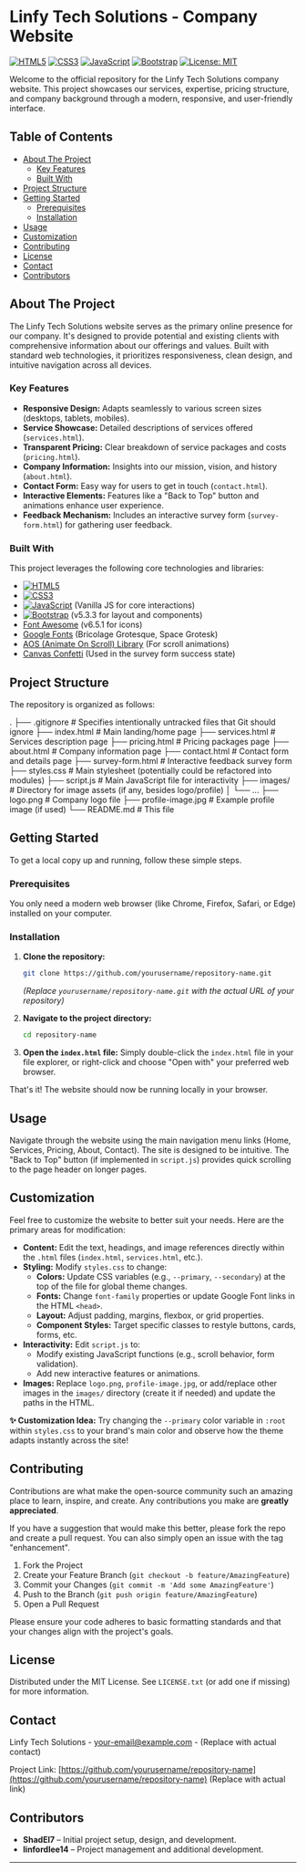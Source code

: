 # Linfy Tech Solutions - Company Website

[![HTML5][HTML5-shield]][HTML5-url]
[![CSS3][CSS3-shield]][CSS3-url]
[![JavaScript][JavaScript-shield]][JavaScript-url]
[![Bootstrap][Bootstrap-shield]][Bootstrap-url]
[![License: MIT][License-shield]][License-url]

<!-- Optional: Add a screenshot or GIF of the website here -->
<!-- ![Linfy Tech Solutions Website Screenshot](link/to/screenshot.png) -->

Welcome to the official repository for the Linfy Tech Solutions company website. This project showcases our services, expertise, pricing structure, and company background through a modern, responsive, and user-friendly interface.

## Table of Contents

- [About The Project](#about-the-project)
  - [Key Features](#key-features)
  - [Built With](#built-with)
- [Project Structure](#project-structure)
- [Getting Started](#getting-started)
  - [Prerequisites](#prerequisites)
  - [Installation](#installation)
- [Usage](#usage)
- [Customization](#customization)
- [Contributing](#contributing)
- [License](#license)
- [Contact](#contact)
- [Contributors](#contributors)

## About The Project

The Linfy Tech Solutions website serves as the primary online presence for our company. It's designed to provide potential and existing clients with comprehensive information about our offerings and values. Built with standard web technologies, it prioritizes responsiveness, clean design, and intuitive navigation across all devices.

### Key Features

*   **Responsive Design:** Adapts seamlessly to various screen sizes (desktops, tablets, mobiles).
*   **Service Showcase:** Detailed descriptions of services offered (`services.html`).
*   **Transparent Pricing:** Clear breakdown of service packages and costs (`pricing.html`).
*   **Company Information:** Insights into our mission, vision, and history (`about.html`).
*   **Contact Form:** Easy way for users to get in touch (`contact.html`).
*   **Interactive Elements:** Features like a "Back to Top" button and animations enhance user experience.
*   **Feedback Mechanism:** Includes an interactive survey form (`survey-form.html`) for gathering user feedback.

### Built With

This project leverages the following core technologies and libraries:

*   [![HTML5][HTML5-shield]][HTML5-url]
*   [![CSS3][CSS3-shield]][CSS3-url]
*   [![JavaScript][JavaScript-shield]][JavaScript-url] (Vanilla JS for core interactions)
*   [![Bootstrap][Bootstrap-shield]][Bootstrap-url] (v5.3.3 for layout and components)
*   [Font Awesome](https://fontawesome.com/) (v6.5.1 for icons)
*   [Google Fonts](https://fonts.google.com/) (Bricolage Grotesque, Space Grotesk)
*   [AOS (Animate On Scroll) Library](https://michalsnik.github.io/aos/) (For scroll animations)
*   [Canvas Confetti](https://github.com/catdad/canvas-confetti) (Used in the survey form success state)

## Project Structure

The repository is organized as follows:


.
├── .gitignore # Specifies intentionally untracked files that Git should ignore
├── index.html # Main landing/home page
├── services.html # Services description page
├── pricing.html # Pricing packages page
├── about.html # Company information page
├── contact.html # Contact form and details page
├── survey-form.html # Interactive feedback survey form
├── styles.css # Main stylesheet (potentially could be refactored into modules)
├── script.js # Main JavaScript file for interactivity
├── images/ # Directory for image assets (if any, besides logo/profile)
│ └── ...
├── logo.png # Company logo file
├── profile-image.jpg # Example profile image (if used)
└── README.md # This file

## Getting Started

To get a local copy up and running, follow these simple steps.

### Prerequisites

You only need a modern web browser (like Chrome, Firefox, Safari, or Edge) installed on your computer.

### Installation

1.  **Clone the repository:**
    ```bash
    git clone https://github.com/yourusername/repository-name.git
    ```
    *(Replace `yourusername/repository-name.git` with the actual URL of your repository)*

2.  **Navigate to the project directory:**
    ```bash
    cd repository-name
    ```

3.  **Open the `index.html` file:**
    Simply double-click the `index.html` file in your file explorer, or right-click and choose "Open with" your preferred web browser.

That's it! The website should now be running locally in your browser.

## Usage

Navigate through the website using the main navigation menu links (Home, Services, Pricing, About, Contact). The site is designed to be intuitive. The "Back to Top" button (if implemented in `script.js`) provides quick scrolling to the page header on longer pages.

## Customization

Feel free to customize the website to better suit your needs. Here are the primary areas for modification:

*   **Content:** Edit the text, headings, and image references directly within the `.html` files (`index.html`, `services.html`, etc.).
*   **Styling:** Modify `styles.css` to change:
    *   **Colors:** Update CSS variables (e.g., `--primary`, `--secondary`) at the top of the file for global theme changes.
    *   **Fonts:** Change `font-family` properties or update Google Font links in the HTML `<head>`.
    *   **Layout:** Adjust padding, margins, flexbox, or grid properties.
    *   **Component Styles:** Target specific classes to restyle buttons, cards, forms, etc.
*   **Interactivity:** Edit `script.js` to:
    *   Modify existing JavaScript functions (e.g., scroll behavior, form validation).
    *   Add new interactive features or animations.
*   **Images:** Replace `logo.png`, `profile-image.jpg`, or add/replace other images in the `images/` directory (create it if needed) and update the paths in the HTML.

**✨ Customization Idea:** Try changing the `--primary` color variable in `:root` within `styles.css` to your brand's main color and observe how the theme adapts instantly across the site!

## Contributing

Contributions are what make the open-source community such an amazing place to learn, inspire, and create. Any contributions you make are **greatly appreciated**.

If you have a suggestion that would make this better, please fork the repo and create a pull request. You can also simply open an issue with the tag "enhancement".

1.  Fork the Project
2.  Create your Feature Branch (`git checkout -b feature/AmazingFeature`)
3.  Commit your Changes (`git commit -m 'Add some AmazingFeature'`)
4.  Push to the Branch (`git push origin feature/AmazingFeature`)
5.  Open a Pull Request

Please ensure your code adheres to basic formatting standards and that your changes align with the project's goals.

## License

Distributed under the MIT License. See `LICENSE.txt` (or add one if missing) for more information.

<!-- It's highly recommended to add a LICENSE.txt file with the MIT license text -->

## Contact

Linfy Tech Solutions - [your-email@example.com](mailto:your-email@example.com) - (Replace with actual contact)

Project Link: [https://github.com/yourusername/repository-name](https://github.com/yourusername/repository-name) (Replace with actual link)

## Contributors

*   **ShadEl7** – Initial project setup, design, and development.
*   **linfordlee14** – Project management and additional development.

<!-- Add more contributors as needed -->

---

<!-- MARKDOWN LINKS & BADGES -->
<!-- Replace with actual URLs and potentially choose different badges -->
[HTML5-shield]: https://img.shields.io/badge/HTML5-E34F26?style=for-the-badge&logo=html5&logoColor=white
[HTML5-url]: https://developer.mozilla.org/en-US/docs/Web/Guide/HTML/HTML5
[CSS3-shield]: https://img.shields.io/badge/CSS3-1572B6?style=for-the-badge&logo=css3&logoColor=white
[CSS3-url]: https://developer.mozilla.org/en-US/docs/Web/CSS
[JavaScript-shield]: https://img.shields.io/badge/JavaScript-F7DF1E?style=for-the-badge&logo=javascript&logoColor=black
[JavaScript-url]: https://developer.mozilla.org/en-US/docs/Web/JavaScript
[Bootstrap-shield]: https://img.shields.io/badge/Bootstrap-7952B3?style=for-the-badge&logo=bootstrap&logoColor=white
[Bootstrap-url]: https://getbootstrap.com/
[License-shield]: https://img.shields.io/github/license/yourusername/repository-name?style=for-the-badge
[License-url]: https://github.com/yourusername/repository-name/blob/main/LICENSE.txt
